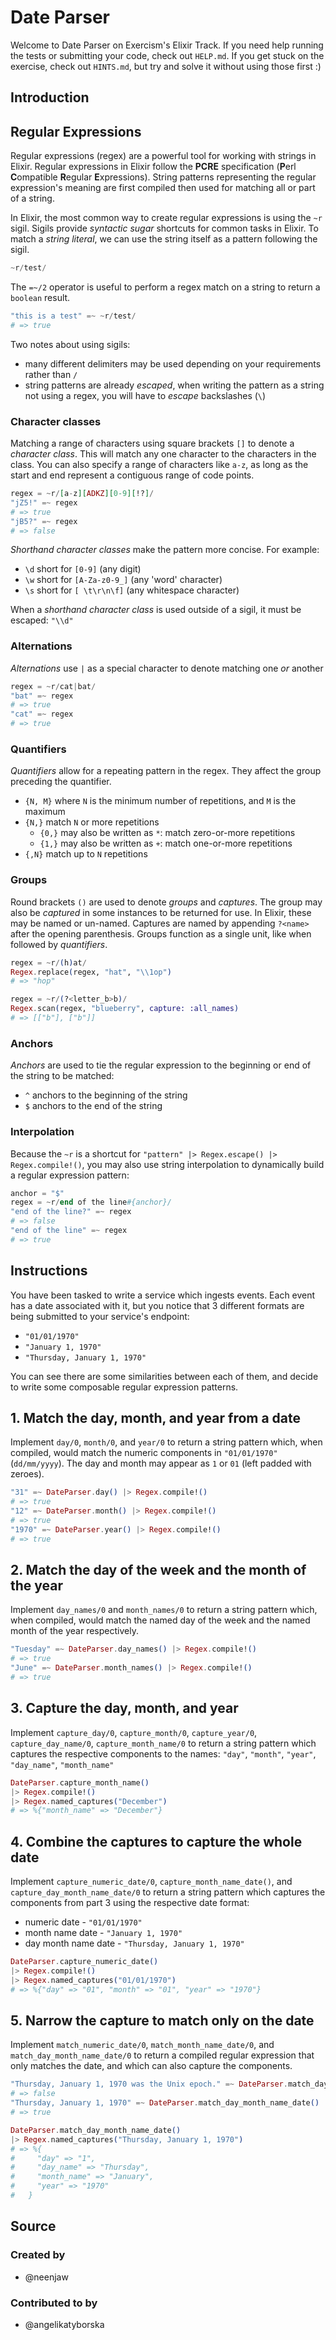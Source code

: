 # Date Parser

Welcome to Date Parser on Exercism's Elixir Track.
If you need help running the tests or submitting your code, check out `HELP.md`.
If you get stuck on the exercise, check out `HINTS.md`, but try and solve it without using those first :)

## Introduction

## Regular Expressions

Regular expressions (regex) are a powerful tool for working with strings in Elixir. Regular expressions in Elixir follow the **PCRE** specification (**P**erl **C**ompatible **R**egular **E**xpressions). String patterns representing the regular expression's meaning are first compiled then used for matching all or part of a string.

In Elixir, the most common way to create regular expressions is using the `~r` sigil. Sigils provide _syntactic sugar_ shortcuts for common tasks in Elixir. To match a _string literal_, we can use the string itself as a pattern following the sigil.

```elixir
~r/test/
```

The `=~/2` operator is useful to perform a regex match on a string to return a `boolean` result.

```elixir
"this is a test" =~ ~r/test/
# => true
```

Two notes about using sigils:

- many different delimiters may be used depending on your requirements rather than `/`
- string patterns are already _escaped_, when writing the pattern as a string not using a regex, you will have to _escape_ backslashes (`\`)

### Character classes

Matching a range of characters using square brackets `[]` to denote a _character class_. This will match any one character to the characters in the class. You can also specify a range of characters like `a-z`, as long as the start and end represent a contiguous range of code points.

```elixir
regex = ~r/[a-z][ADKZ][0-9][!?]/
"jZ5!" =~ regex
# => true
"jB5?" =~ regex
# => false
```

_Shorthand character classes_ make the pattern more concise. For example:

- `\d` short for `[0-9]` (any digit)
- `\w` short for `[A-Za-z0-9_]` (any 'word' character)
- `\s` short for `[ \t\r\n\f]` (any whitespace character)

When a _shorthand character class_ is used outside of a sigil, it must be escaped: `"\\d"`

### Alternations

_Alternations_ use `|` as a special character to denote matching one _or_ another

```elixir
regex = ~r/cat|bat/
"bat" =~ regex
# => true
"cat" =~ regex
# => true
```

### Quantifiers

_Quantifiers_ allow for a repeating pattern in the regex. They affect the group preceding the quantifier.

- `{N, M}` where `N` is the minimum number of repetitions, and `M` is the maximum
- `{N,}` match `N` or more repetitions
  - `{0,}` may also be written as `*`: match zero-or-more repetitions
  - `{1,}` may also be written as `+`: match one-or-more repetitions
- `{,N}` match up to `N` repetitions

### Groups

Round brackets `()` are used to denote _groups_ and _captures_. The group may also be _captured_ in some instances to be returned for use. In Elixir, these may be named or un-named. Captures are named by appending `?<name>` after the opening parenthesis. Groups function as a single unit, like when followed by _quantifiers_.

```elixir
regex = ~r/(h)at/
Regex.replace(regex, "hat", "\\1op")
# => "hop"

regex = ~r/(?<letter_b>b)/
Regex.scan(regex, "blueberry", capture: :all_names)
# => [["b"], ["b"]]
```

### Anchors

_Anchors_ are used to tie the regular expression to the beginning or end of the string to be matched:

- `^` anchors to the beginning of the string
- `$` anchors to the end of the string

### Interpolation

Because the `~r` is a shortcut for `"pattern" |> Regex.escape() |> Regex.compile!()`, you may also use string interpolation to dynamically build a regular expression pattern:

```elixir
anchor = "$"
regex = ~r/end of the line#{anchor}/
"end of the line?" =~ regex
# => false
"end of the line" =~ regex
# => true
```

## Instructions

You have been tasked to write a service which ingests events. Each event has a date associated with it, but you notice that 3 different formats are being submitted to your service's endpoint:

- `"01/01/1970"`
- `"January 1, 1970"`
- `"Thursday, January 1, 1970"`

You can see there are some similarities between each of them, and decide to write some composable regular expression patterns.

## 1. Match the day, month, and year from a date

Implement `day/0`, `month/0`, and `year/0` to return a string pattern which, when compiled, would match the numeric components in `"01/01/1970"` (`dd/mm/yyyy`). The day and month may appear as `1` or `01` (left padded with zeroes).

```elixir
"31" =~ DateParser.day() |> Regex.compile!()
# => true
"12" =~ DateParser.month() |> Regex.compile!()
# => true
"1970" =~ DateParser.year() |> Regex.compile!()
# => true
```

## 2. Match the day of the week and the month of the year

Implement `day_names/0` and `month_names/0` to return a string pattern which, when compiled, would match the named day of the week and the named month of the year respectively.

```elixir
"Tuesday" =~ DateParser.day_names() |> Regex.compile!()
# => true
"June" =~ DateParser.month_names() |> Regex.compile!()
# => true
```

## 3. Capture the day, month, and year

Implement `capture_day/0`, `capture_month/0`, `capture_year/0`, `capture_day_name/0`, `capture_month_name/0` to return a string pattern which captures the respective components to the names: `"day"`, `"month"`, `"year"`, `"day_name"`, `"month_name"`

```elixir
DateParser.capture_month_name()
|> Regex.compile!()
|> Regex.named_captures("December")
# => %{"month_name" => "December"}
```

## 4. Combine the captures to capture the whole date

Implement `capture_numeric_date/0`, `capture_month_name_date()`, and `capture_day_month_name_date/0` to return a string pattern which captures the components from part 3 using the respective date format:

- numeric date - `"01/01/1970"`
- month name date - `"January 1, 1970"`
- day month name date - `"Thursday, January 1, 1970"`

```elixir
DateParser.capture_numeric_date()
|> Regex.compile!()
|> Regex.named_captures("01/01/1970")
# => %{"day" => "01", "month" => "01", "year" => "1970"}
```

## 5. Narrow the capture to match only on the date

Implement `match_numeric_date/0`, `match_month_name_date/0`, and `match_day_month_name_date/0` to return a compiled regular expression that only matches the date, and which can also capture the components.

```elixir
"Thursday, January 1, 1970 was the Unix epoch." =~ DateParser.match_day_month_name_date()
# => false
"Thursday, January 1, 1970" =~ DateParser.match_day_month_name_date()
# => true

DateParser.match_day_month_name_date()
|> Regex.named_captures("Thursday, January 1, 1970")
# => %{
#     "day" => "1",
#     "day_name" => "Thursday",
#     "month_name" => "January",
#     "year" => "1970"
#   }
```

## Source

### Created by

- @neenjaw

### Contributed to by

- @angelikatyborska
